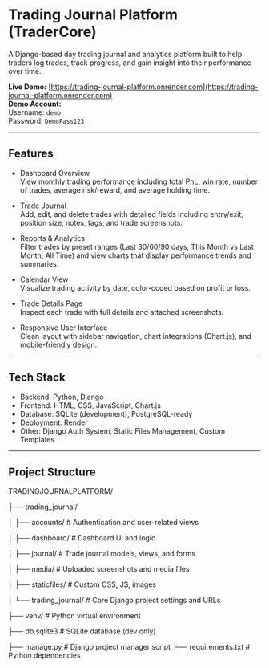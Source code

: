 # Trading Journal Platform (TraderCore)

A Django-based day trading journal and analytics platform built to help traders log trades, track progress, and gain insight into their performance over time.

**Live Demo:** [https://trading-journal-platform.onrender.com](https://trading-journal-platform.onrender.com)  
**Demo Account:**  
Username: `demo`  
Password: `DemoPass123`

---

## Features

- Dashboard Overview  
  View monthly trading performance including total PnL, win rate, number of trades, average risk/reward, and average holding time.

- Trade Journal  
  Add, edit, and delete trades with detailed fields including entry/exit, position size, notes, tags, and trade screenshots.

- Reports & Analytics  
  Filter trades by preset ranges (Last 30/60/90 days, This Month vs Last Month, All Time) and view charts that display performance trends and summaries.

- Calendar View  
  Visualize trading activity by date, color-coded based on profit or loss.

- Trade Details Page  
  Inspect each trade with full details and attached screenshots.

- Responsive User Interface  
  Clean layout with sidebar navigation, chart integrations (Chart.js), and mobile-friendly design.

---

## Tech Stack

- Backend: Python, Django  
- Frontend: HTML, CSS, JavaScript, Chart.js  
- Database: SQLite (development), PostgreSQL-ready  
- Deployment: Render  
- Other: Django Auth System, Static Files Management, Custom Templates

---

## Project Structure

TRADINGJOURNALPLATFORM/

├── trading_journal/

│ ├── accounts/ # Authentication and user-related views

│ ├── dashboard/ # Dashboard UI and logic

│ ├── journal/ # Trade journal models, views, and forms

│ ├── media/ # Uploaded screenshots and media files

│ ├── staticfiles/ # Custom CSS, JS, images

│ └── trading_journal/ # Core Django project settings and URLs

├── venv/ # Python virtual environment

├── db.sqlite3 # SQLite database (dev only)

├── manage.py # Django project manager script
├── requirements.txt # Python dependencies
